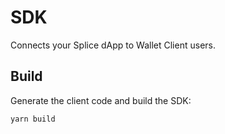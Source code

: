 # SDK

Connects your Splice dApp to Wallet Client users.

## Build

Generate the client code and build the SDK:

```sh
yarn build
```
